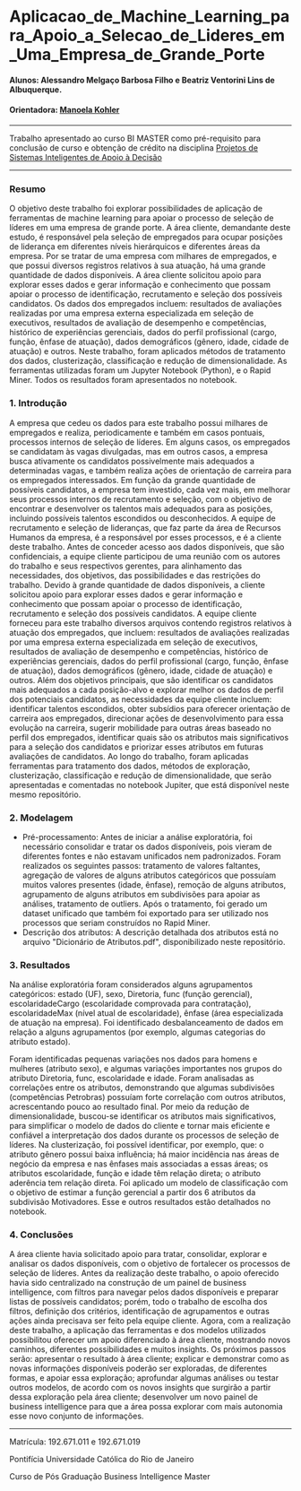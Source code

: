 # Aplicacao_de_Machine_Learning_para_Apoio_a_Selecao_de_Lideres_em_Uma_Empresa_de_Grande_Porte

#### Alunos: Alessandro Melgaço Barbosa Filho e Beatriz Ventorini Lins de Albuquerque.
#### Orientadora: [Manoela Kohler](https://github.com/manoelakohler)

---

Trabalho apresentado ao curso BI MASTER como pré-requisito para conclusão de curso e obtenção de crédito na disciplina [Projetos de Sistemas Inteligentes de
Apoio à Decisão](https://ica.puc-rio.ai/es/bi-master-es/)

---

### Resumo

O objetivo deste trabalho foi explorar possibilidades de aplicação de ferramentas de machine learning para apoiar o processo de seleção de líderes em uma empresa
de grande porte.
A área cliente, demandante deste estudo, é responsável pela seleção de empregados para ocupar posições de liderança em diferentes níveis hierárquicos e
diferentes áreas da empresa.
Por se tratar de uma empresa com milhares de empregados, e que possui diversos registros relativos à sua atuação, há uma grande quantidade de dados
disponíveis. A área cliente solicitou apoio para explorar esses dados e gerar informação e conhecimento que possam apoiar o processo de identificação,
recrutamento e seleção dos possíveis candidatos.
Os dados dos empregados incluem: resultados de avaliações realizadas por uma empresa externa especializada em seleção de executivos, resultados de avaliação
de desempenho e competências, histórico de experiências gerenciais, dados do perfil profissional (cargo, função, ênfase de atuação), dados demográficos (gênero,
idade, cidade de atuação) e outros.
Neste trabalho, foram aplicados métodos de tratamento dos dados, clusterização, classificação e redução de dimensionalidade. As ferramentas utilizadas foram um
Jupyter Notebook (Python), e o Rapid Miner. Todos os resultados foram apresentados no notebook.

### 1. Introdução

A empresa que cedeu os dados para este trabalho possui milhares de empregados e realiza, periodicamente e também em casos pontuais, processos internos de
seleção de líderes. Em alguns casos, os empregados se candidatam às vagas divulgadas, mas em outros casos, a empresa busca ativamente os candidatos
possivelmente mais adequados a determinadas vagas, e também realiza ações de orientação de carreira para os empregados interessados. Em função da grande
quantidade de possíveis candidatos, a empresa tem investido, cada vez mais, em melhorar seus processos internos de recrutamento e seleção, com o objetivo de
encontrar e desenvolver os talentos mais adequados para as posições, incluindo possíveis talentos escondidos ou desconhecidos.
A equipe de recrutamento e seleção de lideranças, que faz parte da área de Recursos Humanos da empresa, é a responsável por esses processos, e é a cliente deste
trabalho. Antes de conceder acesso aos dados disponíveis, que são confidenciais, a equipe cliente participou de uma reunião com os autores do trabalho e seus
respectivos gerentes, para alinhamento das necessidades, dos objetivos, das possibilidades e das restrições do trabalho. Devido à grande quantidade de dados
disponíveis, a cliente solicitou apoio para explorar esses dados e gerar informação e conhecimento que possam apoiar o processo de identificação, recrutamento e
seleção dos possíveis candidatos.
A equipe cliente forneceu para este trabalho diversos arquivos contendo registros relativos à atuação dos empregados, que incluem: resultados de avaliações
realizadas por uma empresa externa especializada em seleção de executivos, resultados de avaliação de desempenho e competências, histórico de experiências
gerenciais, dados do perfil profissional (cargo, função, ênfase de atuação), dados demográficos (gênero, idade, cidade de atuação) e outros.
Além dos objetivos principais, que são identificar os candidatos mais adequados a cada posição-alvo e explorar melhor os dados de perfil dos potenciais candidatos,
as necessidades da equipe cliente incluem: identificar talentos escondidos, obter subsídios para oferecer orientação de carreira aos empregados, direcionar ações de
desenvolvimento para essa evolução na carreira, sugerir mobilidade para outras áreas baseado no perfil dos empregados, identificar quais são os atributos mais
significativos para a seleção dos candidatos e priorizar esses atributos em futuras avaliações de candidatos.
Ao longo do trabalho, foram aplicadas ferramentas para tratamento dos dados, métodos de exploração, clusterização, classificação e redução de dimensionalidade,
que serão apresentadas e comentadas no notebook Jupiter, que está disponível neste mesmo repositório.

### 2. Modelagem

  - Pré-processamento: Antes de iniciar a análise exploratória, foi necessário consolidar e tratar os dados disponíveis, pois vieram de diferentes fontes e não estavam
unificados nem padronizados.
Foram realizados os seguintes passos: tratamento de valores faltantes, agregação de valores de alguns atributos categóricos que possuíam muitos valores
presentes (idade, ênfase), remoção de alguns atributos, agrupamento de alguns atributos em subdivisões para apoiar as análises, tratamento de outliers.
Após o tratamento, foi gerado um dataset unificado que também foi exportado para ser utilizado nos processos que seriam construídos no Rapid Miner.
  - Descrição dos atributos: A descrição detalhada dos atributos está no arquivo "Dicionário de Atributos.pdf", disponibilizado neste repositório.

### 3. Resultados

Na análise exploratória foram considerados alguns agrupamentos categóricos: estado (UF), sexo, Diretoria, func (função gerencial), escolaridadeCargo (escolaridade
comprovada para contratação), escolaridadeMax (nível atual de escolaridade), ênfase (área especializada de atuação na empresa). Foi identificado
desbalanceamento de dados em relação a alguns agrupamentos (por exemplo, algumas categorias do atributo estado).

Foram identificadas pequenas variações nos dados para homens e mulheres (atributo sexo), e algumas variações importantes nos grupos do atributo Diretoria, func,
escolaridade e idade.
Foram analisadas as correlações entre os atributos, demonstrando que algumas subdivisões (competências Petrobras) possuíam forte correlação com outros
atributos, acrescentando pouco ao resultado final.
Por meio da redução de dimensionalidade, buscou-se identificar os atributos mais significativos, para simplificar o modelo de dados do cliente e tornar mais
eficiente e confiável a interpretação dos dados durante os processos de seleção de líderes.
Na clusterização, foi possível identificar, por exemplo, que: o atributo gênero possui baixa influência; há maior incidência nas áreas de negócio da empresa e nas
ênfases mais associadas a essas áreas; os atributos escolaridade, função e idade têm relação direta; o atributo aderência tem relação direta.
Foi aplicado um modelo de classificação com o objetivo de estimar a função gerencial a partir dos 6 atributos da subdivisão Motivadores. Esse e outros resultados
estão detalhados no notebook.

### 4. Conclusões

A área cliente havia solicitado apoio para tratar, consolidar, explorar e analisar os dados disponíveis, com o objetivo de fortalecer os processos de seleção de líderes.
Antes da realização deste trabalho, o apoio oferecido havia sido centralizado na construção de um painel de business intelligence, com filtros para navegar pelos
dados disponíveis e preparar listas de possíveis candidatos; porém, todo o trabalho de escolha dos filtros, definição dos critérios, identificação de agrupamentos e
outras ações ainda precisava ser feito pela equipe cliente.
Agora, com a realização deste trabalho, a aplicação das ferramentas e dos modelos utilizados possibilitou oferecer um apoio diferenciado à área cliente, mostrando
novos caminhos, diferentes possibilidades e muitos insights.
Os próximos passos serão: apresentar o resultado à área cliente; explicar e demonstrar como as novas informações disponíveis poderão ser exploradas, de
diferentes formas, e apoiar essa exploração; aprofundar algumas análises ou testar outros modelos, de acordo com os novos insights que surgirão a partir dessa
exploração pela área cliente; desenvolver um novo painel de business intelligence para que a área possa explorar com mais autonomia esse novo conjunto de
informações.

---

Matrícula: 192.671.011 e 192.671.019

Pontifícia Universidade Católica do Rio de Janeiro

Curso de Pós Graduação Business Intelligence Master

